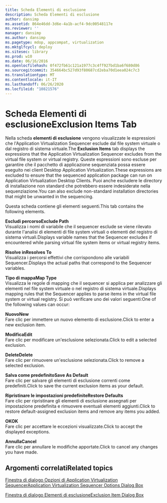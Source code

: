 ```yaml
---
title: Scheda Elementi di esclusione
description: Scheda Elementi di esclusione
author: dansimp
ms.assetid: 864e46dd-3d6e-4a1b-acf4-9dc00548117e
ms.reviewer: ''
manager: dansimp
ms.author: dansimp
ms.pagetype: mdop, appcompat, virtualization
ms.mktglfcycl: deploy
ms.sitesec: library
ms.prod: w10
ms.date: 06/16/2016
ms.openlocfilehash: 0f472fb61c121a1977c3c4ff927bd1ba6f680d86
ms.sourcegitcommit: 354664bc527d93f80687cd2eba70d1eea024c7c3
ms.translationtype: MT
ms.contentlocale: it-IT
ms.lasthandoff: 06/26/2020
ms.locfileid: "10821576"
---
```

# <span data-ttu-id="95128-103">Scheda Elementi di esclusione</span><span class="sxs-lookup"><span data-stu-id="95128-103">Exclusion Items Tab</span></span>


<span data-ttu-id="95128-104">Nella scheda **elementi di esclusione** vengono visualizzate le espressioni che l'Application Virtualization Sequencer esclude dal file system virtuale o dal registro di sistema virtuale.</span><span class="sxs-lookup"><span data-stu-id="95128-104">The **Exclusion Items** tab displays the expressions that the Application Virtualization Sequencer excludes from the virtual file system or virtual registry.</span></span> <span data-ttu-id="95128-105">Queste espressioni sono escluse per garantire che il pacchetto di applicazione sequenziata possa essere eseguito nei client Desktop Application Virtualization.</span><span class="sxs-lookup"><span data-stu-id="95128-105">These expressions are excluded to ensure that the sequenced application package can run on Application Virtualization Desktop Clients.</span></span> <span data-ttu-id="95128-106">Puoi anche escludere le directory di installazione non standard che potrebbero essere indesiderate nella sequenziazione.</span><span class="sxs-lookup"><span data-stu-id="95128-106">You can also exclude non-standard installation directories that might be unwanted in the sequencing.</span></span>

<span data-ttu-id="95128-107">Questa scheda contiene gli elementi seguenti.</span><span class="sxs-lookup"><span data-stu-id="95128-107">This tab contains the following elements.</span></span>

<a href="" id="exclude-path"></a>**<span data-ttu-id="95128-108">Escludi percorso</span><span class="sxs-lookup"><span data-stu-id="95128-108">Exclude Path</span></span>**  
<span data-ttu-id="95128-109">Visualizza i nomi di variabile che il sequencer esclude se viene rilevato durante l'analisi di elementi di file system virtuali o elementi del registro di sistema virtuali.</span><span class="sxs-lookup"><span data-stu-id="95128-109">Displays variable names that the Sequencer excludes if encountered while parsing virtual file system items or virtual registry items.</span></span>

<a href="" id="resolves-to"></a>**<span data-ttu-id="95128-110">Risolve in</span><span class="sxs-lookup"><span data-stu-id="95128-110">Resolves To</span></span>**  
<span data-ttu-id="95128-111">Visualizza i percorsi effettivi che corrispondono alle variabili Sequencer.</span><span class="sxs-lookup"><span data-stu-id="95128-111">Displays the actual paths that correspond to the Sequencer variables.</span></span>

<a href="" id="map-type"></a>**<span data-ttu-id="95128-112">Tipo di mappa</span><span class="sxs-lookup"><span data-stu-id="95128-112">Map Type</span></span>**  
<span data-ttu-id="95128-113">Visualizza le regole di mapping che il sequencer si applica per analizzare gli elementi nel file system virtuale o nel registro di sistema virtuale.</span><span class="sxs-lookup"><span data-stu-id="95128-113">Displays mapping rules that the Sequencer applies to parse items in the virtual file system or virtual registry.</span></span> <span data-ttu-id="95128-114">Si può verificare uno dei valori seguenti:</span><span class="sxs-lookup"><span data-stu-id="95128-114">One of the following values can occur:</span></span>

<a href="" id="new"></a>**<span data-ttu-id="95128-115">Nuovo</span><span class="sxs-lookup"><span data-stu-id="95128-115">New</span></span>**  
<span data-ttu-id="95128-116">Fare clic per immettere un nuovo elemento di esclusione.</span><span class="sxs-lookup"><span data-stu-id="95128-116">Click to enter a new exclusion item.</span></span>

<a href="" id="edit"></a>**<span data-ttu-id="95128-117">Modifica</span><span class="sxs-lookup"><span data-stu-id="95128-117">Edit</span></span>**  
<span data-ttu-id="95128-118">Fare clic per modificare un'esclusione selezionata.</span><span class="sxs-lookup"><span data-stu-id="95128-118">Click to edit a selected exclusion.</span></span>

<a href="" id="delete"></a>**<span data-ttu-id="95128-119">Delete</span><span class="sxs-lookup"><span data-stu-id="95128-119">Delete</span></span>**  
<span data-ttu-id="95128-120">Fare clic per rimuovere un'esclusione selezionata.</span><span class="sxs-lookup"><span data-stu-id="95128-120">Click to remove a selected exclusion.</span></span>

<a href="" id="save-as-default"></a>**<span data-ttu-id="95128-121">Salva come predefinito</span><span class="sxs-lookup"><span data-stu-id="95128-121">Save As Default</span></span>**  
<span data-ttu-id="95128-122">Fare clic per salvare gli elementi di esclusione correnti come predefiniti.</span><span class="sxs-lookup"><span data-stu-id="95128-122">Click to save the current exclusion items as your default.</span></span>

<a href="" id="restore-defaults"></a>**<span data-ttu-id="95128-123">Ripristinare le impostazioni predefinite</span><span class="sxs-lookup"><span data-stu-id="95128-123">Restore Defaults</span></span>**  
<span data-ttu-id="95128-124">Fare clic per ripristinare gli elementi di esclusione assegnati per impostazione predefinita e rimuovere eventuali elementi aggiunti.</span><span class="sxs-lookup"><span data-stu-id="95128-124">Click to restore default-assigned exclusion items and remove any items you added.</span></span>

<a href="" id="ok"></a>**<span data-ttu-id="95128-125">OK</span><span class="sxs-lookup"><span data-stu-id="95128-125">OK</span></span>**  
<span data-ttu-id="95128-126">Fare clic per accettare le eccezioni visualizzate.</span><span class="sxs-lookup"><span data-stu-id="95128-126">Click to accept the displayed exceptions.</span></span>

<a href="" id="cancel"></a>**<span data-ttu-id="95128-127">Annulla</span><span class="sxs-lookup"><span data-stu-id="95128-127">Cancel</span></span>**  
<span data-ttu-id="95128-128">Fare clic per annullare le modifiche apportate.</span><span class="sxs-lookup"><span data-stu-id="95128-128">Click to cancel any changes you have made.</span></span>

## <span data-ttu-id="95128-129">Argomenti correlati</span><span class="sxs-lookup"><span data-stu-id="95128-129">Related topics</span></span>


[<span data-ttu-id="95128-130">Finestra di dialogo Opzioni di Application Virtualization Sequencer</span><span class="sxs-lookup"><span data-stu-id="95128-130">Application Virtualization Sequencer Options Dialog Box</span></span>](application-virtualization-sequencer-options-dialog-box.md)

[<span data-ttu-id="95128-131">Finestra di dialogo Elementi di esclusione</span><span class="sxs-lookup"><span data-stu-id="95128-131">Exclusion Item Dialog Box</span></span>](exclusion-item-dialog-box.md)

 

 





